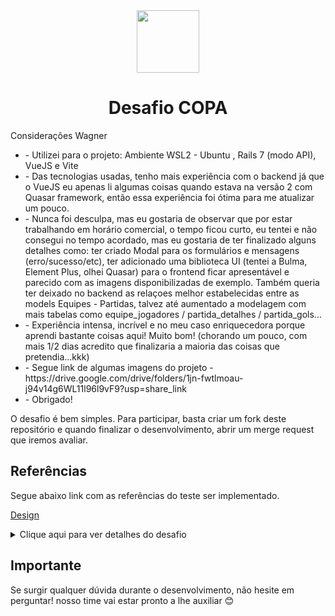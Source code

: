 <div align="center">
  <img src="https://avatars.githubusercontent.com/u/72630796?s=400&u=b27ec815e5f5c2a18b7d08bc4b6bba0e900b249c&v=4" width="100" height="100">

  # Desafio COPA
</div>


Considerações Wagner
<ul>
<li>- Utilizei para o projeto: Ambiente WSL2 - Ubuntu , Rails 7 (modo API), VueJS e Vite</li>
<li>- Das tecnologias usadas, tenho mais experiência com o backend já que o VueJS eu apenas li algumas coisas quando estava na versão 2 com Quasar framework, então essa experiência foi ótima para me atualizar um pouco.</li>
<li>- Nunca foi desculpa, mas eu gostaria de observar que por estar trabalhando em horário comercial, o tempo ficou curto, eu tentei e não consegui no tempo acordado, mas eu gostaria de ter finalizado alguns detalhes como: ter criado Modal para os formulários e mensagens (erro/sucesso/etc), ter adicionado uma biblioteca UI (tentei a Bulma, Element Plus, olhei Quasar) para o frontend ficar apresentável e parecido com as imagens disponibilizadas de exemplo. Também queria ter deixado no backend as relaçoes melhor estabelecidas entre as models Equipes - Partidas, talvez até aumentado a modelagem com mais tabelas como equipe_jogadores / partida_detalhes / partida_gols... </li>
<li>- Experiência intensa, incrível e no meu caso enriquecedora porque aprendi bastante coisas aqui! Muito bom! (chorando um pouco, com mais 1/2 dias acredito que finalizaria a maioria das coisas que pretendia...kkk)</li>
<li>- Segue link de algumas imagens do projeto - https://drive.google.com/drive/folders/1jn-fwtlmoau-j94v14g6WL11l96l9vF9?usp=share_link</li>
<li>- Obrigado!</li>
</ul>




O desafio é bem simples. Para participar, basta criar um fork deste repositório e quando finalizar o desenvolvimento, abrir um merge request que iremos avaliar.

## Referências

Segue abaixo link com as referências do teste ser implementado.

<a href="https://www.figma.com/file/8W6h2rmhyrfsLEgfX7Axux/Teste-DEV---Spezi-Tecnologia?node-id=1%3A14" target="_blank">Design</a>

<details>
  <summary>Clique aqui para ver detalhes do desafio</summary>

  ![Teste Prático](assets/Teste_de_Pratico.png)
</details>

## Importante
Se surgir qualquer dúvida durante o desenvolvimento, não hesite em perguntar! nosso time vai estar pronto a lhe auxiliar 😊
